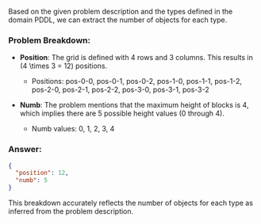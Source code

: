 Based on the given problem description and the types defined in the domain PDDL, we can extract the number of objects for each type.

### Problem Breakdown:

- **Position**: The grid is defined with 4 rows and 3 columns. This results in \(4 \times 3 = 12\) positions.
  - Positions: pos-0-0, pos-0-1, pos-0-2, pos-1-0, pos-1-1, pos-1-2, pos-2-0, pos-2-1, pos-2-2, pos-3-0, pos-3-1, pos-3-2

- **Numb**: The problem mentions that the maximum height of blocks is 4, which implies there are 5 possible height values (0 through 4).
  - Numb values: 0, 1, 2, 3, 4

### Answer:

```json
{
  "position": 12,
  "numb": 5
}
```

This breakdown accurately reflects the number of objects for each type as inferred from the problem description.